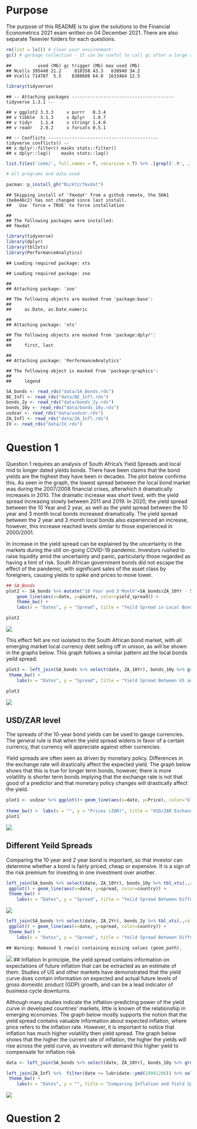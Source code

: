 # Purpose

The purpose of this README is to give the solutions to the Financial
Econometrics 2021 exam written on 04 December 2021. There are also
separate Texevier folders for each questions.

``` r
rm(list = ls()) # Clean your environment:
gc() # garbage collection - It can be useful to call gc after a large object has been removed, as this may prompt R to return memory to the operating system.
```

    ##          used (Mb) gc trigger (Mb) max used (Mb)
    ## Ncells 395440 21.2     810358 43.3   638940 34.2
    ## Vcells 714707  5.5    8388608 64.0  1633464 12.5

``` r
library(tidyverse)
```

    ## -- Attaching packages --------------------------------------- tidyverse 1.3.1 --

    ## v ggplot2 3.3.3     v purrr   0.3.4
    ## v tibble  3.1.3     v dplyr   1.0.7
    ## v tidyr   1.1.4     v stringr 1.4.0
    ## v readr   2.0.2     v forcats 0.5.1

    ## -- Conflicts ------------------------------------------ tidyverse_conflicts() --
    ## x dplyr::filter() masks stats::filter()
    ## x dplyr::lag()    masks stats::lag()

``` r
list.files('code/', full.names = T, recursive = T) %>% .[grepl('.R', .)] %>% as.list() %>% walk(~source(.))
```

``` r
# All programs and data used 

pacman::p_install_gh("Nicktz/fmxdat")
```

    ## Skipping install of 'fmxdat' from a github remote, the SHA1 (be8e46c2) has not changed since last install.
    ##   Use `force = TRUE` to force installation

    ## 
    ## The following packages were installed:
    ## fmxdat

``` r
library(tidyverse)
library(dplyr)
library(tbl2xts)
library(PerformanceAnalytics)
```

    ## Loading required package: xts

    ## Loading required package: zoo

    ## 
    ## Attaching package: 'zoo'

    ## The following objects are masked from 'package:base':
    ## 
    ##     as.Date, as.Date.numeric

    ## 
    ## Attaching package: 'xts'

    ## The following objects are masked from 'package:dplyr':
    ## 
    ##     first, last

    ## 
    ## Attaching package: 'PerformanceAnalytics'

    ## The following object is masked from 'package:graphics':
    ## 
    ##     legend

``` r
SA_bonds <- read_rds("data/SA_Bonds.rds")
BE_Infl <- read_rds("data/BE_Infl.rds")
bonds_2y <- read_rds("data/bonds_2y.rds")
bonds_10y <- read_rds("data/bonds_10y.rds")
usdzar <- read_rds("data/usdzar.rds")
ZA_Infl <- read_rds("data/ZA_Infl.rds")
IV <- read_rds("data/IV.rds")
```

# Question 1

Question 1 requires an analysis of South Africa’s Yield Spreads and
local mid to longer dated yields bonds. There have been claims that the
bond yields are the highest they have been in decades. The plot below
confirms this. As seen in the graph, the lowest spread between the local
bond market was during the 2007/2008 financial crises, afterwhich it
dramatically increases in 2010. The dramatic increase was short lived,
with the yield spread increasing slowly between 2011 and 2019. In 2020,
the yield spread between the 10 Year and 2 year, as well as the yield
spread between the 10 year and 3 month local bonds increased
dramatically. The yield spread between the 2 year and 3 month local
bonds also experienced an increase, however, this increase reached
levels similar to those experienced in 2000/2001.

In increase in the yield spread can be explained by the uncertainty in
the markets during the still on-going COVID-19 pandemic. Investors
rushed to raise liquidity amid the uncertainty and panic, particularly
those regarded as having a hint of risk. South African government bonds
did not escape the effect of the pandemic, with significant sales of the
asset class by foreigners, causing yields to spike and prices to move
lower.

``` r
## SA_Bonds 
plot2 <- SA_bonds %>% mutate("10 Year and 3 Month"=SA_bonds$ZA_10Yr - SA_bonds$SA_3M, "2 Year and 3 Month" = SA_bonds$ZA_2Yr - SA_bonds$SA_3M, "10 Year and 2 Year"= SA_bonds$ZA_10Yr-SA_bonds$ZA_2Yr) %>% select(date, "10 Year and 3 Month", "2 Year and 3 Month", "10 Year and 2 Year") %>% gather(yield_spread, points, -date) %>% ggplot() + 
    geom_line(aes(x=date, y=points, color=yield_spread)) +
    theme_bw() +  
    labs(x = "Dates", y = "Spread", title = "Yeild Spread in Local Bond Market", subtitle = "Comparing Yeild Spread Between 3m, 2Y and 10Y bonds", caption = "Note:\nOwn Calculations") + guides(col=guide_legend("Yield Spread Between:"))

plot2
```

![](README_files/figure-markdown_github/unnamed-chunk-3-1.png)

This effect felt are not isolated to the South African bond market, with
all emerging market local currency debt selling off in unison, as will
be shown in the graphs below. This graph follows a similar pattern ad
the local bonds yeild spread.

``` r
plot3 <- left_join(SA_bonds %>% select(date, ZA_10Yr), bonds_10y %>% group_by(bonds_10y$Name) %>% filter(Name=="US_10Yr") %>% ungroup() %>% arrange(date) %>% filter(date >= lubridate::ymd(19991206)) , by= "date") %>% select(-c("bonds_10y$Name", "Name")) %>% mutate( spread = ZA_10Yr - Bond_10Yr) %>% ggplot() + geom_line(aes(x=date, y=spread), color="purple") +
 theme_bw() +  
    labs(x = "Dates", y = "Spread", title = "Yield Spread Between US and SA 10 Year Bonds", subtitle = "", caption = "Note:\nOwn Calculations")

plot3
```

![](README_files/figure-markdown_github/unnamed-chunk-4-1.png)

## USD/ZAR level

The spreads of the 10-year bond yields can be used to gauge currencies.
The general rule is that when the yield spread widens in favor of a
certain currency, that currency will appreciate against other
currencies.

Yield spreads are often seen as driven by monetary policy. Differences
in the exchange rate will drastically affect the expected yield. The
graph below shows that this is true for longer term bonds, however,
there is more volatility is shorter term bonds implying that the
exchange rate is not that good of a predictor and that monetary policy
changes will drastically affect the yield.

``` r
plot1 <- usdzar %>% ggplot()+ geom_line(aes(x=date, y=Price), color="blue") +
   
theme_bw() +  labs(x = "", y = "Prices (ZAR)", title = "USD/ZAR Exchange Rate", subtitle = "Data given in SA currency ", caption = "Note:\nOwn Calculations")
plot1
```

![](README_files/figure-markdown_github/unnamed-chunk-5-1.png)

## Different Yeild Spreads

Comparing the 10 year and 2 year bond is important, so that investor can
determine whether a bond is fairly priced, cheap or expensive. It is a
sign of the risk premium for investing in one investment over another.

``` r
left_join(SA_bonds %>% select(date, ZA_10Yr), bonds_10y %>% tbl_xts(.,cols_to_xts= "Bond_10Yr", spread_by ="Name") %>% xts_tbl() %>% filter(date >= lubridate::ymd(19991206)) %>% select(date, AUS_10Yr, Canada_10Yr, EURO_10Yr,UK_10Yr) %>% arrange(date), by= "date") %>% mutate( ZA_AUS = ZA_10Yr - AUS_10Yr, ZA_Canada = ZA_10Yr -Canada_10Yr, ZA_EURO = ZA_10Yr - EURO_10Yr, ZA_UK = ZA_10Yr - UK_10Yr) %>% select(date, ZA_AUS,ZA_Canada, ZA_EURO, ZA_UK) %>% gather(country, spread, -date) %>%
 ggplot() + geom_line(aes(x=date, y=spread, color=country)) +
 theme_bw() +  
    labs(x = "Dates", y = "Spread", title = "Yeild Spread Between Different Countries and SA 10 Year Bonds", subtitle = "Countries include United Kingdom, Europe, Cananda and Australie", caption = "Note:\nOwn Calculations")
```

![](README_files/figure-markdown_github/unnamed-chunk-6-1.png)

``` r
left_join(SA_bonds %>% select(date, ZA_2Yr), bonds_2y %>% tbl_xts(.,cols_to_xts= "Bond_2Yr", spread_by ="Name") %>% xts_tbl() %>% filter(date >= lubridate::ymd(19991206)) %>% select(date, AUS_2yr, Canada_2yr, EURO_2yr,UK_2yr, US_2yr) %>% arrange(date), by= "date") %>% mutate( ZA_AUS = ZA_2Yr - AUS_2yr, ZA_Canada = ZA_2Yr -Canada_2yr, ZA_EURO = ZA_2Yr - EURO_2yr, ZA_UK = ZA_2Yr - UK_2yr, ZA_US = ZA_2Yr - US_2yr) %>% select(date, ZA_AUS,ZA_Canada, ZA_EURO, ZA_UK, ZA_US) %>% gather(country, spread, -date) %>%
 ggplot() + geom_line(aes(x=date, y=spread, color=country)) +
 theme_bw() +  
    labs(x = "Dates", y = "Spread", title = "Yeild Spread Between Different Countries and SA 2 Year Bonds", subtitle = "Countries include United Kingdom, Europe, Cananda, Australia, United States", caption = "Note:\nOwn Calculations")
```

    ## Warning: Removed 5 row(s) containing missing values (geom_path).

![](README_files/figure-markdown_github/unnamed-chunk-7-1.png) \#\#
Inflation In principle, the yield spread contains information on
expectations of future inflation that can be extracted as an estimate of
them. Studies of US and other markets have demonstrated that the yield
curve does contain information on expected and actual future levels of
gross domestic product (GDP) growth, and can be a lead indicator of
business cycle downturns.

Although many studies indicate the inflation-predicting power of the
yield curve in developed countries’ markets, little is known of the
relationship in emerging economies. The graph below mostly supports the
notion that the yield spread contains valuable information about
expected inflation, where price refers to the inflation rate. However,
it is important to notice that inflation has much higher volatility then
yield spread. The graph below shows that the higher the current rate of
inflation, the higher the yields will rise across the yield curve, as
investors will demand this higher yield to compensate for inflation risk

``` r
data <- left_join(SA_bonds %>% select(date, ZA_10Yr), bonds_10y %>% group_by(bonds_10y$Name) %>% filter(Name=="US_10Yr") %>% ungroup() %>% arrange(date) %>% filter(date >= lubridate::ymd(19991206)) , by= "date") %>% select(-c("bonds_10y$Name", "Name")) %>% mutate( spread = ZA_10Yr - Bond_10Yr) %>% select(date, spread)

left_join(ZA_Infl %>%  filter(date >= lubridate::ymd(19991206)) %>% select(-Name) , data, by = "date") %>% na.omit() %>% gather(Data, Values, -date) %>% ggplot() + geom_line(aes(x=date, y=Values, color=Data)) +
 theme_bw() +  
    labs(x = "Dates", y = "", title = "Comparing Inflation and Yield Spread", subtitle = "Yeild Spread is between US and ZAR 10 year bond", caption = "Note:\nOwn Calculations")
```

![](README_files/figure-markdown_github/unnamed-chunk-8-1.png)

# Question 2
